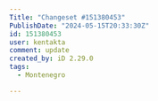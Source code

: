 ```yaml
---
Title: "Changeset #151380453"
PublishDate: "2024-05-15T20:33:30Z"
id: 151380453
user: kentakta
comment: update
created_by: iD 2.29.0
tags:
  - Montenegro

---
```

